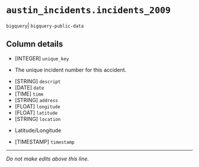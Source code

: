 # `austin_incidents.incidents_2009`
`bigquery`| `bigquery-public-data`

## Column details
* [INTEGER]   `unique_key`
 - The unique incident number for this accident.
* [STRING]    `descript`
* [DATE]      `date`
* [TIME]      `time`
* [STRING]    `address`
* [FLOAT]     `longitude`
* [FLOAT]     `latitude`
* [STRING]    `location`
 - Latitude/Longitude
* [TIMESTAMP] `timestamp`

-------------------------------------------------------------------------------
*Do not make edits above this line.*
